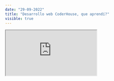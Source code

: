 ```yaml
---
date: "29-09-2022"
title: "Desarrollo web CoderHouse, que aprendí?"
visible: true
---
```

<iframe src="https://www.youtube.com/embed/Qo_v-8-I0Qo" allowfullscreen></iframe>
